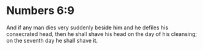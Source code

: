 # Numbers 6:9

And if any man dies very suddenly beside him and he defiles his consecrated head, then he shall shave his head on the day of his cleansing; on the seventh day he shall shave it.
